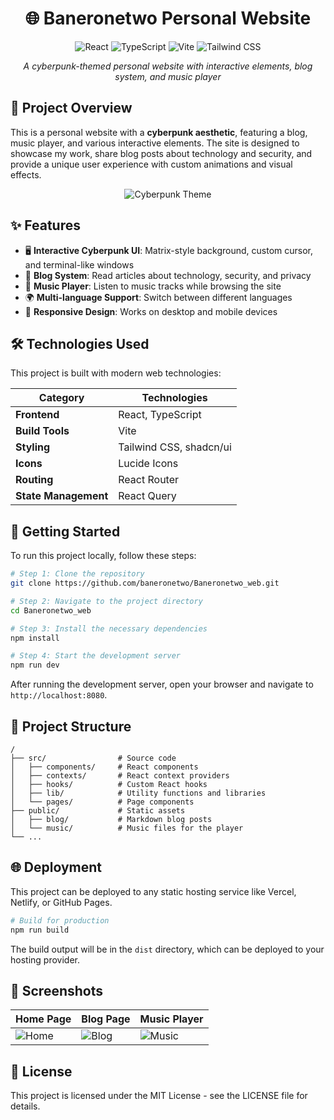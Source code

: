 <div align="center">

# 🌐 Baneronetwo Personal Website

<img src="https://img.shields.io/badge/React-61DAFB?style=for-the-badge&logo=react&logoColor=black" alt="React" />
<img src="https://img.shields.io/badge/TypeScript-3178C6?style=for-the-badge&logo=typescript&logoColor=white" alt="TypeScript" />
<img src="https://img.shields.io/badge/Vite-646CFF?style=for-the-badge&logo=vite&logoColor=white" alt="Vite" />
<img src="https://img.shields.io/badge/Tailwind_CSS-38B2AC?style=for-the-badge&logo=tailwind-css&logoColor=white" alt="Tailwind CSS" />

_A cyberpunk-themed personal website with interactive elements, blog system, and music player_

</div>

## 🔮 Project Overview

This is a personal website with a **cyberpunk aesthetic**, featuring a blog, music player, and various interactive elements. The site is designed to showcase my work, share blog posts about technology and security, and provide a unique user experience with custom animations and visual effects.

<div align="center">

![Cyberpunk Theme](https://via.placeholder.com/800x400/0a0a0a/00ff00?text=Cyberpunk+Theme)

</div>

## ✨ Features

- 🖥️ **Interactive Cyberpunk UI**: Matrix-style background, custom cursor, and terminal-like windows
- 📝 **Blog System**: Read articles about technology, security, and privacy
- 🎵 **Music Player**: Listen to music tracks while browsing the site
- 🌍 **Multi-language Support**: Switch between different languages
- 📱 **Responsive Design**: Works on desktop and mobile devices

## 🛠️ Technologies Used

This project is built with modern web technologies:

| Category | Technologies |
|----------|---------------|
| **Frontend** | React, TypeScript |
| **Build Tools** | Vite |
| **Styling** | Tailwind CSS, shadcn/ui |
| **Icons** | Lucide Icons |
| **Routing** | React Router |
| **State Management** | React Query |

## 🚀 Getting Started

To run this project locally, follow these steps:

```sh
# Step 1: Clone the repository
git clone https://github.com/baneronetwo/Baneronetwo_web.git

# Step 2: Navigate to the project directory
cd Baneronetwo_web

# Step 3: Install the necessary dependencies
npm install

# Step 4: Start the development server
npm run dev
```

After running the development server, open your browser and navigate to `http://localhost:8080`.

## 📂 Project Structure

```
/
├── src/                # Source code
│   ├── components/     # React components
│   ├── contexts/       # React context providers
│   ├── hooks/          # Custom React hooks
│   ├── lib/            # Utility functions and libraries
│   └── pages/          # Page components
├── public/             # Static assets
│   ├── blog/           # Markdown blog posts
│   └── music/          # Music files for the player
└── ...
```

## 🌐 Deployment

This project can be deployed to any static hosting service like Vercel, Netlify, or GitHub Pages.

```sh
# Build for production
npm run build
```

The build output will be in the `dist` directory, which can be deployed to your hosting provider.

## 📸 Screenshots

<div align="center">

| Home Page | Blog Page | Music Player |
|-----------|-----------|---------------|
| ![Home](https://via.placeholder.com/250x150/0a0a0a/00ff00?text=Home) | ![Blog](https://via.placeholder.com/250x150/0a0a0a/00ff00?text=Blog) | ![Music](https://via.placeholder.com/250x150/0a0a0a/00ff00?text=Music) |

</div>

## 📄 License

This project is licensed under the MIT License - see the LICENSE file for details.
